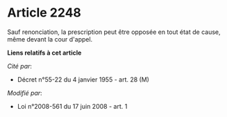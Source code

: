 # Article 2248

Sauf renonciation, la prescription peut être opposée en tout état de cause, même devant la cour d'appel.

**Liens relatifs à cet article**

_Cité par_:

  - Décret n°55-22 du 4 janvier 1955 - art. 28 (M)

_Modifié par_:

  - Loi n°2008-561 du 17 juin 2008 - art. 1
